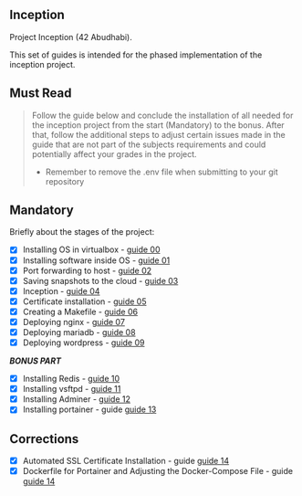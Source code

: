 ## Inception

Project Inception (42 Abudhabi).

This set of guides is intended for the phased implementation of the inception project.

## Must Read
> Follow the guide below and conclude the installation of all needed for the inception project
> from the start (Mandatory) to the bonus.
> After that, follow the additional steps to adjust certain issues made in the guide that 
> are not part of the subjects requirements and could potentially affect your grades in the project.
> * Remember to remove the .env file when submitting to your git repository

## Mandatory

Briefly about the stages of the project:

- [X] Installing OS in virtualbox - [guide 00](https://github-com.translate.goog/codesshaman/inception/blob/main/00_INSTALL_SYSTEM.md?_x_tr_sl=auto&_x_tr_tl=en&_x_tr_hl=en&_x_tr_pto=wapp "Installing OS in virtualbox")
- [X] Installing software inside OS - [guide 01](https://github-com.translate.goog/codesshaman/inception/blob/main/01_INSTALL_SOFT.md?_x_tr_sl=auto&_x_tr_tl=en&_x_tr_hl=en&_x_tr_pto=wapp "Installing software inside OS")
- [X] Port forwarding to host - [guide 02](https://github-com.translate.goog/codesshaman/inception/blob/main/02_PORTS_FORWARDING.md?_x_tr_sl=auto&_x_tr_tl=en&_x_tr_hl=en&_x_tr_pto=wapp "Port forwarding to host")
- [X] Saving snapshots to the cloud - [guide 03](https://github-com.translate.goog/codesshaman/inception/blob/main/03_CLOUD_STORAGE.md?_x_tr_sl=auto&_x_tr_tl=en&_x_tr_hl=en&_x_tr_pto=wapp "Saving snapshots to the cloud")
- [X] Inception - [guide 04](https://github-com.translate.goog/codesshaman/inception/blob/main/04_FIRST_SETTINGS.md?_x_tr_sl=auto&_x_tr_tl=en&_x_tr_hl=en&_x_tr_pto=wapp "Inception")
- [X] Certificate installation - [guide 05](https://github-com.translate.goog/codesshaman/inception/blob/main/05_INSTALL_CERTIFICATE.md?_x_tr_sl=auto&_x_tr_tl=en&_x_tr_hl=en&_x_tr_pto=wapp "Certificate installation")
- [X] Creating a Makefile - [guide 06](https://github-com.translate.goog/codesshaman/inception/blob/main/06_MAKEFILE_CREATION.md?_x_tr_sl=auto&_x_tr_tl=en&_x_tr_hl=en&_x_tr_pto=wapp "Creating a Makefile")
- [X] Deploying nginx - [guide 07](https://github-com.translate.goog/codesshaman/inception/blob/main/07_DOCKER_NGINX.md?_x_tr_sl=auto&_x_tr_tl=en&_x_tr_hl=en&_x_tr_pto=wapp "Deploying nginx")
- [X] Deploying mariadb - [guide 08](https://github-com.translate.goog/codesshaman/inception/blob/main/08_DOCKER_MARIADB.md?_x_tr_sl=auto&_x_tr_tl=en&_x_tr_hl=en&_x_tr_pto=wapp "Deploying mariadb")
- [X] Deploying wordpress - [guide 09](https://github-com.translate.goog/codesshaman/inception/blob/main/09_DOCKER_WORDPRESS.md?_x_tr_sl=auto&_x_tr_tl=en&_x_tr_hl=en&_x_tr_pto=wapp "Deploying wordpress")

***BONUS PART***

- [X] Installing Redis - [guide 10](https://github-com.translate.goog/codesshaman/inception/blob/main/10_WORDPRESS_REDIS.md?_x_tr_sl=auto&_x_tr_tl=en&_x_tr_hl=en&_x_tr_pto=wapp "Installing Redis")
- [X] Installing vsftpd - [guide 11](https://github-com.translate.goog/codesshaman/inception/blob/main/11_VSFTPD_SERVER.md?_x_tr_sl=auto&_x_tr_tl=en&_x_tr_hl=en&_x_tr_pto=wapp "Installing vsftpd")
- [X] Installing Adminer - [guide 12](https://github-com.translate.goog/codesshaman/inception/blob/main/12_INSTALL_ADMINER.md?_x_tr_sl=auto&_x_tr_tl=en&_x_tr_hl=en&_x_tr_pto=wapp "Installing Adminler")
- [X] Installing portainer - guide [guide 13](https://github-com.translate.goog/codesshaman/inception/blob/main/13_PORTAINER_INSTALL.md?_x_tr_sl=auto&_x_tr_tl=en&_x_tr_hl=en&_x_tr_pto=wapp "Installing portainer")

## Corrections

- [X] Automated SSL Certificate Installation - guide [guide 14](https://github.com/ChineduGboof/Inception/blob/main/Readme/Fixing_Certificates.md "Automated SSL Certificate Installation")
- [X] Dockerfile for Portainer and Adjusting the Docker-Compose File  - guide [guide 14](https://github.com/ChineduGboof/Inception/blob/main/Readme/Fixing_Portainer.md "Creating A Dockerfile for Portainer and Adjusting the Docker-Compose File")